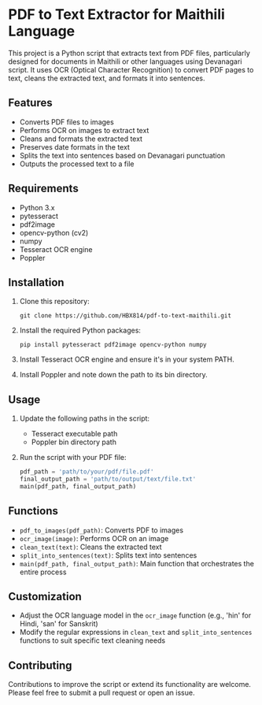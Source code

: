# PDF to Text Extractor for Maithili Language

This project is a Python script that extracts text from PDF files, particularly designed for documents in Maithili or other languages using Devanagari script. It uses OCR (Optical Character Recognition) to convert PDF pages to text, cleans the extracted text, and formats it into sentences.

## Features

- Converts PDF files to images
- Performs OCR on images to extract text
- Cleans and formats the extracted text
- Preserves date formats in the text
- Splits the text into sentences based on Devanagari punctuation
- Outputs the processed text to a file

## Requirements

- Python 3.x
- pytesseract
- pdf2image
- opencv-python (cv2)
- numpy
- Tesseract OCR engine
- Poppler

## Installation

1. Clone this repository:
   ```
   git clone https://github.com/HBX814/pdf-to-text-maithili.git
   ```

2. Install the required Python packages:
   ```
   pip install pytesseract pdf2image opencv-python numpy
   ```

3. Install Tesseract OCR engine and ensure it's in your system PATH.

4. Install Poppler and note down the path to its bin directory.

## Usage

1. Update the following paths in the script:
   - Tesseract executable path
   - Poppler bin directory path

2. Run the script with your PDF file:
   ```python
   pdf_path = 'path/to/your/pdf/file.pdf'
   final_output_path = 'path/to/output/text/file.txt'
   main(pdf_path, final_output_path)
   ```

## Functions

- `pdf_to_images(pdf_path)`: Converts PDF to images
- `ocr_image(image)`: Performs OCR on an image
- `clean_text(text)`: Cleans the extracted text
- `split_into_sentences(text)`: Splits text into sentences
- `main(pdf_path, final_output_path)`: Main function that orchestrates the entire process

## Customization

- Adjust the OCR language model in the `ocr_image` function (e.g., 'hin' for Hindi, 'san' for Sanskrit)
- Modify the regular expressions in `clean_text` and `split_into_sentences` functions to suit specific text cleaning needs

## Contributing

Contributions to improve the script or extend its functionality are welcome. Please feel free to submit a pull request or open an issue.

